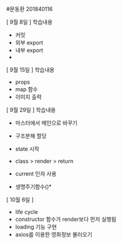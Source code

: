 #문동환 201840116

[ 9월 8일 ]
학습내용
- 커밋 
- 외부 export
- 내부 export
- 
[ 9월 15일 ] 
학습내용
- props
- map 함수
- 이미지 출력 

[ 9월 29일 ] 
학습내용
- 마스터에서 메인으로 바꾸기
- 구조분해 할당
- state 시작
- class > render > return

- current 인자 사용
- 생명주기함수()*

[ 10월 6일 ]
- life cycle
- constructor 함수가 render보다 먼저 실행됨
- loading 기능 구현
- axios를 이용한 영화정보 불러오기